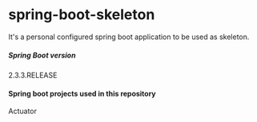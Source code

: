 # spring-boot-skeleton
It's a personal configured spring boot application to be used as skeleton.

##### Spring Boot version 
2.3.3.RELEASE

#### Spring boot projects used in this repository
Actuator
